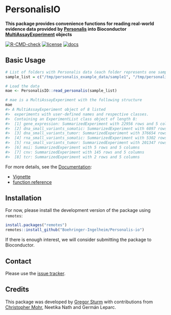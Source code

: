 # PersonalisIO

**This package provides convenience functions for reading real-world evidence data provided by [Personalis](https://www.personalis.com/)
into Bioconductor [MultiAssayExperiment](https://bioconductor.org/packages/release/bioc/html/MultiAssayExperiment.html) objects**

[![R-CMD-check](https://github.com/Boehringer-Ingelheim/Personalis-io/actions/workflows/test.yml/badge.svg)](https://github.com/Boehringer-Ingelheim/Personalis-io/actions/workflows/test.yml)
[![license](https://img.shields.io/badge/license-GPL3-blue.svg)](https://github.com/Boehringer-Ingelheim/Personalis-io/blob/master/LICENSE)
[![docs](https://img.shields.io/badge/docs-pkgdown-blue.svg)](https://Boehringer-Ingelheim.github.io/Personalis-io)

## Basic Usage

```r
# List of folders with Personalis data (each folder represents one sample)
sample_list = c("/tmp/personalis_example_data/sample1", "/tmp/personalis_example_data/sample2")

# Load the data
mae <- PersonalisIO::read_personalis(sample_list)

# mae is a MultiAssayExperiment with the following structure
mae
#> A MultiAssayExperiment object of 8 listed
#>  experiments with user-defined names and respective classes.
#>  Containing an ExperimentList class object of length 8:
#>  [1] gene_expression: SummarizedExperiment with 22956 rows and 5 columns
#>  [2] dna_small_variants_somatic: SummarizedExperiment with 6097 rows and 5 columns
#>  [3] dna_small_variants_tumor: SummarizedExperiment with 376654 rows and 5 columns
#>  [4] rna_small_variants_somatic: SummarizedExperiment with 5302 rows and 5 columns
#>  [5] rna_small_variants_tumor: SummarizedExperiment with 201347 rows and 5 columns
#>  [6] msi: SummarizedExperiment with 5 rows and 5 columns
#>  [7] cnv: SummarizedExperiment with 145 rows and 5 columns
#>  [8] tcr: SummarizedExperiment with 2 rows and 5 columns
```

For more details, see the [Documentation](https://boehringer-ingelheim.github.io/Personalis-io/):

-   [Vignette](https://boehringer-ingelheim.github.io/Personalis-io/articles/PersonalisIO.html)
-   [function reference](https://boehringer-ingelheim.github.io/Personalis-io/reference/index.html)

## Installation

For now, please install the development version of the package using `remotes`:

```R
install.packages("remotes")
remotes::install_github("Boehringer-Ingelheim/Personalis-io")
```

If there is enough interest, we will consider submitting the package to Bioconductor.

## Contact

Please use the [issue tracker](https://github.com/Boehringer-Ingelheim/Personalis-io/issues).

## Credits

This package was developed by [Gregor Sturm](https://github.com/grst) with contributions from [Christopher Mohr](https://github.com/christopher-mohr), Neetika Nath and Germán Leparc.
